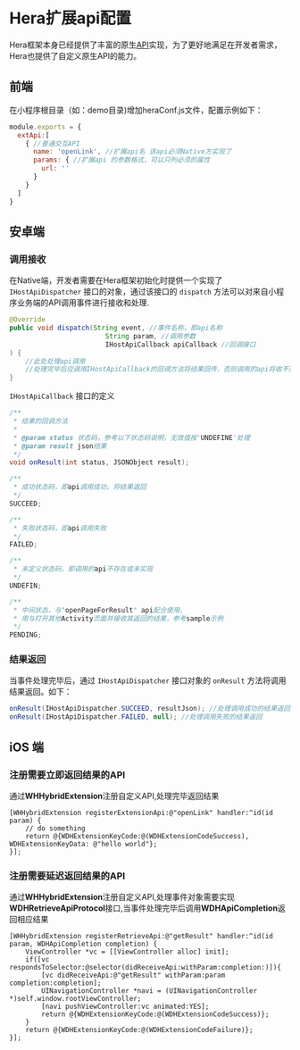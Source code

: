 # Hera扩展api配置

Hera框架本身已经提供了丰富的原生[API](#/others/api-list)实现，为了更好地满足在开发者需求，Hera也提供了自定义原生API的能力。

## 前端

在小程序根目录（如：demo目录)增加heraConf.js文件，配置示例如下：

```javascript
module.exports = {
  extApi:[
    { //普通交互API
      name: 'openLink', //扩展api名 该api必须Native方实现了
      params: { //扩展api 的参数格式，可以只列必须的属性
        url: ''
      }
    }
  ]
}
```

## 安卓端

### 调用接收

在Native端，开发者需要在Hera框架初始化时提供一个实现了 `IHostApiDispatcher` 接口的对象，通过该接口的 `dispatch` 方法可以对来自小程序业务端的API调用事件进行接收和处理.

```java
@Override
public void dispatch(String event, //事件名称，即api名称
                        String param, //调用参数
                        IHostApiCallback apiCallback //回调接口
) {
    //此处处理api调用
    //处理完毕后应调用IHostApiCallback的回调方法将结果回传，否则调用的api将收不到结果
}
```

`IHostApiCallback` 接口的定义

```java
/**
 * 结果的回调方法
 *
 * @param status 状态码，参考以下状态码说明，无效值按'UNDEFINE'处理
 * @param result json结果
 */
void onResult(int status, JSONObject result);

/**
 * 成功状态码，即api调用成功，将结果返回
 */
SUCCEED;

/**
 * 失败状态码，即api调用失败
 */
FAILED;

/**
 * 未定义状态码，即调用的api不存在或未实现
 */
UNDEFIN;

/**
 * 中间状态，与"openPageForResult" api配合使用，
 * 用与打开其他Activity页面并接收其返回的结果，参考sample示例
 */
PENDING;
```

### 结果返回

当事件处理完毕后，通过 `IHostApiDispatcher` 接口对象的 `onResult` 方法将调用结果返回。如下：

```java
onResult(IHostApiDispatcher.SUCCEED, resultJson); //处理调用成功的结果返回
onResult(IHostApiDispatcher.FAILED, null); //处理调用失败的结果返回
```

## iOS 端

### 注册需要立即返回结果的API

通过**WHHybridExtension**注册自定义API,处理完毕返回结果

```objc
[WHHybridExtension registerExtensionApi:@"openLink" handler:^id(id param) {
    // do something
    return @{WDHExtensionKeyCode:@(WDHExtensionCodeSuccess), WDHExtensionKeyData: @"hello world"};
}];
```

### 注册需要延迟返回结果的API

通过**WHHybridExtension**注册自定义API,处理事件对象需要实现**WDHRetrieveApiProtocol**接口,当事件处理完毕后调用**WDHApiCompletion**返回相应结果

```objc
[WHHybridExtension registerRetrieveApi:@"getResult" handler:^id(id param, WDHApiCompletion completion) {
    ViewController *vc = [[ViewController alloc] init];
    if([vc respondsToSelector:@selector(didReceiveApi:withParam:completion:)]){
        [vc didReceiveApi:@"getResult" withParam:param completion:completion];
        UINavigationController *navi = (UINavigationController *)self.window.rootViewController;
        [navi pushViewController:vc animated:YES];
        return @{WDHExtensionKeyCode:@(WDHExtensionCodeSuccess)};
    }
    return @{WDHExtensionKeyCode:@(WDHExtensionCodeFailure)};
}];
```
